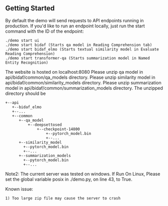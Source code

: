 ## Getting Started

By default the demo will send requests to API endpoints running in production. If you'd like to 
run an endpoint locally, just run the start command with the ID of the endpoint:

```
./demo start ui
./demo start bidaf (Starts qa model in Reading Comprehension tab)
./demo start bidaf_elmo (Starts textual similarity model in Evaluate Reading Comprehension)
./demo start transformer-qa (Starts summarization model in Named Entity Recognition)
```

The website is hosted on localhost:8080
Please unzip qa model in api/bidaf/common/qa_models directory. 
Please unzip similarity model in api/bidaf/common/similarity_models directory. 
Please unzip summarization model in api/bidaf/common/summarization_models directory. 
The unzipped directory should be
```
+--api
   +--bidaf_elmo
   +--...
   +--common
      +--qa_model
          +--deepsettosed
              +--checkpoint-14800
                  +--pytorch_model.bin
                  +--...
      +--similarity_model
        +--pytorch_model.bin
        +--...
      +--summarization_models
        +--pytorch_model.bin
        +--...
```
                  

Note2: The current server was tested on windows. If Run On Linux, Please set the global variable posix in ./demo.py, on line 43, to True.


Known issue:

    1) Too large zip file may cause the server to crash

